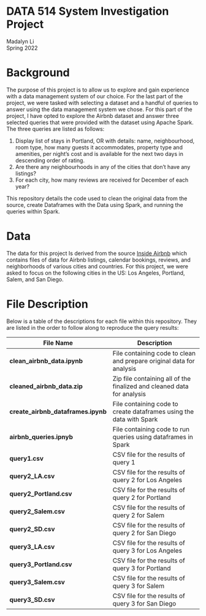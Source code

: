 # DATA 514 System Investigation Project<br>
Madalyn Li<br>
Spring 2022

# Background
The purpose of this project is to allow us to explore and gain experience with a data management system of our choice. For the last part of the project, we were tasked with selecting a dataset and a handful of queries to answer using the data management system we chose. For this part of the project, I have opted to explore the Airbnb dataset and answer three selected queries that were provided with the dataset using Apache Spark. The three queries are listed as follows:

1.	Display list of stays in Portland, OR with details: name, neighbourhood, room type, how many guests it accommodates, property type and amenities, per night’s cost and is available for the next two days in descending order of rating.
2.	Are there any neighbourhoods in any of the cities that don’t have any listings?
3.	For each city, how many reviews are received for December of each year?

This repository details the code used to clean the original data from the source, create Dataframes with the Data using Spark, and running the queries within Spark. 

# Data

The data for this project Is derived from the source [Inside Airbnb](http://insideairbnb.com/get-the-data/) which contains files of data for Airbnb listings, calendar bookings, reviews, and neighborhoods of various cities and countries. For this project, we were asked to focus on the following cities in the US: Los Angeles, Portland, Salem, and San Diego.

# File Description

Below is a table of the descriptions for each file within this repository. They are listed in the order to follow along to reproduce the query results:

| File Name | Description |
| --- | --- |
| **clean_airbnb_data.ipynb** | File containing code to clean and prepare original data for analysis |
| **cleaned_airbnb_data.zip** | Zip file containing all of the finalized and cleaned data for analysis |
| **create_airbnb_dataframes.ipynb** | File containing code to create dataframes using the data with Spark  |
| **airbnb_queries.ipnyb** | File containing code to run queries using dataframes in Spark |
| **query1.csv** | CSV file for the results of query 1 |
| **query2_LA.csv** | CSV file for the results of query 2 for Los Angeles |
| **query2_Portland.csv** | CSV file for the results of query 2 for Portland |
| **query2_Salem.csv** | CSV file for the results of query 2 for Salem |
| **query2_SD.csv** | CSV file for the results of query 2 for San Diego |
| **query3_LA.csv** | CSV file for the results of query 3 for Los Angeles |
| **query3_Portland.csv** | CSV file for the results of query 3 for Portland |
| **query3_Salem.csv** | CSV file for the results of query 3 for Salem |
| **query3_SD.csv** | CSV file for the results of query 3 for San Diego |



